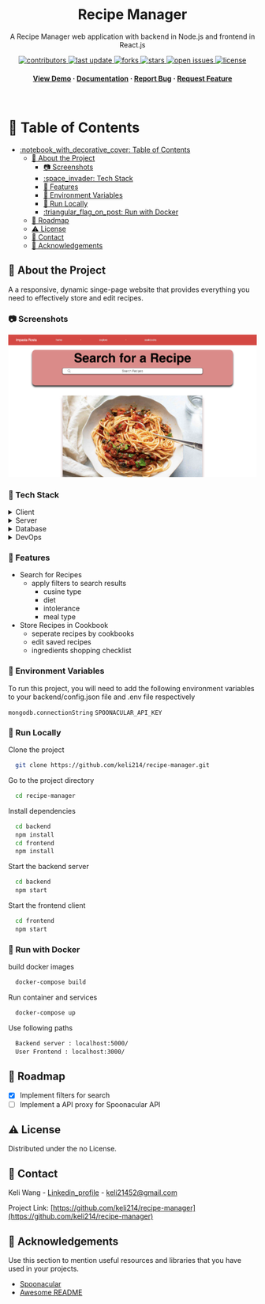 <div align="center">

  <h1>Recipe Manager</h1>
  
  <p>
    A Recipe Manager web application with backend in Node.js and frontend in React.js 
  </p>
  
  
<!-- Badges -->
<p>
  <a href="https://github.com/keli214/recipe-manager/graphs/contributors">
    <img src="https://img.shields.io/github/contributors/keli214/recipe-manager" alt="contributors" />
  </a>
  <a href="">
    <img src="https://img.shields.io/github/last-commit/keli214/recipe-manager" alt="last update" />
  </a>
  <a href="https://github.com/keli214/recipe-manager/network/members">
    <img src="https://img.shields.io/github/forks/keli214/recipe-manager" alt="forks" />
  </a>
  <a href="https://github.com/keli214/recipe-manager/stargazers">
    <img src="https://img.shields.io/github/stars/keli214/recipe-manager" alt="stars" />
  </a>
  <a href="https://github.com/keli214/recipe-manager/issues/">
    <img src="https://img.shields.io/github/issues/keli214/recipe-manager" alt="open issues" />
  </a>
  <a href="https://github.com/keli214/recipe-manager/blob/master/LICENSE">
    <img src="https://img.shields.io/github/license/keli214/recipe-manager.svg" alt="license" />
  </a>
</p>
   
<h4>
    <a href="https://github.com/keli214/recipe-manager/">View Demo</a>
  <span> · </span>
    <a href="https://github.com/keli214/recipe-manager">Documentation</a>
  <span> · </span>
    <a href="https://github.com/keli214/recipe-manager/issues/">Report Bug</a>
  <span> · </span>
    <a href="https://github.com/keli214/recipe-manager/issues/">Request Feature</a>
  </h4>
</div>

<br />

<!-- Table of Contents -->
# :notebook_with_decorative_cover: Table of Contents

- [:notebook\_with\_decorative\_cover: Table of Contents](#notebook_with_decorative_cover-table-of-contents)
  - [:star2: About the Project](#star2-about-the-project)
    - [:camera: Screenshots](#camera-screenshots)
    - [:space\_invader: Tech Stack](#space_invader-tech-stack)
    - [:dart: Features](#dart-features)
    - [:key: Environment Variables](#key-environment-variables)
    - [:running: Run Locally](#running-run-locally)
    - [:triangular\_flag\_on\_post: Run with Docker](#triangular_flag_on_post-run-with-docker)
  - [:compass: Roadmap](#compass-roadmap)
  - [:warning: License](#warning-license)
  - [:handshake: Contact](#handshake-contact)
  - [:gem: Acknowledgements](#gem-acknowledgements)

  

<!-- About the Project -->
## :star2: About the Project
A a responsive, dynamic singe-page website that provides everything you need to effectively store and edit recipes.

<!-- Screenshots -->
### :camera: Screenshots

<div align="center"> 
  <img src="/frontend/src/images/screenshot.png" alt="screenshot" />
</div>


<!-- TechStack -->
### :space_invader: Tech Stack

<details>
  <summary>Client</summary>
  <ul>
    <li><a href="https://reactjs.org/">React.js</a></li>
    <li><a href="https://html.com/html5/">HTML 5</a></li>
    <li><a href="https://www.w3.org/Style/CSS/">CSS</a></li>
  </ul>
</details>

<details>
  <summary>Server</summary>
  <ul>
    <li><a href="https://nodejs.org/">Node.js</a></li>
    <li><a href="https://expressjs.com/">Express.js</a></li>
  </ul>
</details>

<details>
<summary>Database</summary>
  <ul>
    <li><a href="https://www.mongodb.com/">MongoDB</a></li>
  </ul>
</details>

<details>
<summary>DevOps</summary>
  <ul>
    <li><a href="https://www.docker.com/">Docker</a></li>
  </ul>
</details>

<!-- Features -->
### :dart: Features

- Search for Recipes
  - apply filters to search results
    - cusine type 
    - diet
    - intolerance 
    - meal type
- Store Recipes in Cookbook
  - seperate recipes by cookbooks
  - edit saved recipes
  - ingredients shopping checklist 

<!-- Env Variables -->
### :key: Environment Variables

To run this project, you will need to add the following environment variables to your backend/config.json file and .env file respectively

`mongodb.connectionString` `SPOONACULAR_API_KEY`

<!-- Run Locally -->
### :running: Run Locally

Clone the project

```bash
  git clone https://github.com/keli214/recipe-manager.git
```

Go to the project directory

```bash
  cd recipe-manager
```

Install dependencies

```bash
  cd backend
  npm install
  cd frontend
  npm install
```

Start the backend server

```bash
  cd backend
  npm start
```

Start the frontend client

```bash
  cd frontend
  npm start
```


<!-- Run with Docker -->
### :triangular_flag_on_post: Run with Docker

build docker images

```bash
  docker-compose build
```

Run container and services

```bash
  docker-compose up
```

Use following paths

```bash
  Backend server : localhost:5000/
  User Frontend : localhost:3000/ 
```


<!-- Roadmap -->
## :compass: Roadmap

* [x] Implement filters for search 
* [ ] Implement a API proxy for Spoonacular API

<!-- License -->
## :warning: License

Distributed under the no License. 


<!-- Contact -->
## :handshake: Contact

Keli Wang - [Linkedin_profile](https://www.linkedin.com/in/keliw21452/) - keli21452@gmail.com

Project Link: [https://github.com/keli214/recipe-manager](https://github.com/keli214/recipe-manager)


<!-- Acknowledgments -->
## :gem: Acknowledgements

Use this section to mention useful resources and libraries that you have used in your projects.

 - [Spoonacular](https://spoonacular.com/)
 - [Awesome README](https://github.com/matiassingers/awesome-readme)

